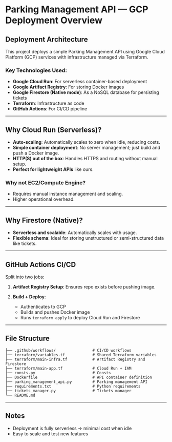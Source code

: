 # Parking Management API — GCP Deployment Overview

## Deployment Architecture

This project deploys a simple Parking Management API using Google Cloud Platform (GCP) services with infrastructure managed via Terraform.

### Key Technologies Used:

* **Google Cloud Run**: For serverless container-based deployment
* **Google Artifact Registry**: For storing Docker images
* **Google Firestore (Native mode)**: As a NoSQL database for persisting tickets
* **Terraform**: Infrastructure as code
* **GitHub Actions**: For CI/CD pipeline

---

## Why Cloud Run (Serverless)?

* **Auto-scaling**: Automatically scales to zero when idle, reducing costs.
* **Simple container deployment**: No server management; just build and push a Docker image.
* **HTTP(S) out of the box**: Handles HTTPS and routing without manual setup.
* **Perfect for lightweight APIs** like ours.

### Why not EC2/Compute Engine?

* Requires manual instance management and scaling.
* Higher operational overhead.

---

## Why Firestore (Native)?

* **Serverless and scalable**: Automatically scales with usage.
* **Flexible schema**: Ideal for storing unstructured or semi-structured data like tickets.

---



## GitHub Actions CI/CD

Split into two jobs:

1. **Artifact Registry Setup**: Ensures repo exists before pushing image.
2. **Build + Deploy**:

   * Authenticates to GCP
   * Builds and pushes Docker image
   * Runs `terraform apply` to deploy Cloud Run and Firestore

---

## File Structure

```
├── .github/workflows/                # CI/CD workflows
├── terraform/variables.tf            # Shared Terraform variables
├── terraform/main-infra.tf           # Artifact Registry and Firestore
├── terraform/main-app.tf             # Cloud Run + IAM
├── consts.py                         # Consts
├── Dockerfile                        # API container definition
├── parking_management_api.py         # Parking management API
├── requirements.txt                  # Python requirements 
├── tickets_manager.py                # Tickets manager
└── README.md
```

---

## Notes

* Deployment is fully serverless → minimal cost when idle
* Easy to scale and test new features
